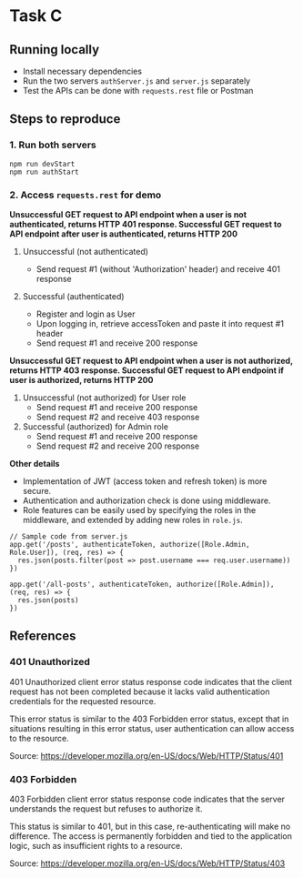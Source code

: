 # Task C

## Running locally

- Install necessary dependencies
- Run the two servers `authServer.js` and `server.js` separately
- Test the APIs can be done with `requests.rest` file or Postman


## Steps to reproduce

### 1. Run both servers

```
npm run devStart
npm run authStart
```

### 2. Access `requests.rest` for demo

**Unsuccessful GET request to API endpoint when a user is not authenticated, returns HTTP 401 response. Successful GET request to API endpoint after user is authenticated, returns HTTP 200**

1. Unsuccessful (not authenticated)
    - Send request #1 (without 'Authorization' header) and receive 401 response

2. Successful (authenticated)
    - Register and login as User
    - Upon logging in, retrieve accessToken and paste it into request #1 header
    - Send request #1 and receive 200 response

**Unsuccessful GET request to API endpoint when a user is not authorized, returns HTTP
403 response. Successful GET request to API endpoint if user is authorized, returns HTTP 200**

1. Unsuccessful (not authorized) for User role
    - Send request #1 and receive 200 response
    - Send request #2 and receive 403 response
2. Successful (authorized) for Admin role
    - Send request #1 and receive 200 response
    - Send request #2 and receive 200 response

**Other details**

- Implementation of JWT (access token and refresh token) is more secure.
- Authentication and authorization check is done using middleware.
- Role features can be easily used by specifying the roles in the middleware, and extended by adding new roles in `role.js`.

```
// Sample code from server.js
app.get('/posts', authenticateToken, authorize([Role.Admin, Role.User]), (req, res) => {
  res.json(posts.filter(post => post.username === req.user.username))
})

app.get('/all-posts', authenticateToken, authorize([Role.Admin]), (req, res) => {
  res.json(posts)
})
```

## References
### 401 Unauthorized
401 Unauthorized client error status response code indicates that the client request has not been completed because it lacks valid authentication credentials for the requested resource.

This error status is similar to the 403 Forbidden error status, except that in situations resulting in this error status, user authentication can allow access to the resource.

Source: https://developer.mozilla.org/en-US/docs/Web/HTTP/Status/401

### 403 Forbidden

403 Forbidden client error status response code indicates that the server understands the request but refuses to authorize it.

This status is similar to 401, but in this case, re-authenticating will make no difference. The access is permanently forbidden and tied to the application logic, such as insufficient rights to a resource.

Source: https://developer.mozilla.org/en-US/docs/Web/HTTP/Status/403
